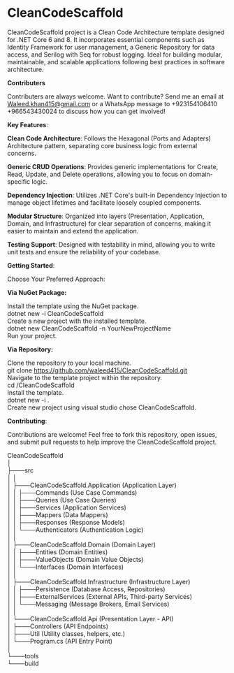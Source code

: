 # CleanCodeScaffold
CleanCodeScaffold project is a Clean Code Architecture template designed for .NET Core 6 and 8. It incorporates essential components such as Identity Framework for user management, a Generic Repository for data access, and Serilog with Seq for robust logging. Ideal for building modular, maintainable, and scalable applications following best practices in software architecture.

**Contributers**

Contributers are always welcome. Want to contribute? Send me an email at Waleed.khan415@gmail.com or a WhatsApp message to +923154106410 +966543430024 to discuss how you can get involved!

**Key Features**:

**Clean Code Architecture**: Follows the Hexagonal (Ports and Adapters) Architecture pattern, separating core business logic from external concerns.

**Generic CRUD Operations**: Provides generic implementations for Create, Read, Update, and Delete operations, allowing you to focus on domain-specific logic.

**Dependency Injection**: Utilizes .NET Core's built-in Dependency Injection to manage object lifetimes and facilitate loosely coupled components.

**Modular Structure**: Organized into layers (Presentation, Application, Domain, and Infrastructure) for clear separation of concerns, making it easier to maintain and extend the application.

**Testing Support**: Designed with testability in mind, allowing you to write unit tests and ensure the reliability of your codebase.

**Getting Started**:

Choose Your Preferred Approach:

**Via NuGet Package:**

Install the template using the NuGet package.  
    dotnet new -i CleanCodeScaffold  
Create a new project with the installed template.  
    dotnet new CleanCodeScaffold -n YourNewProjectName  
Run your project.  

**Via Repository:**

Clone the repository to your local machine.  
    git clone https://github.com/waleed415/CleanCodeScaffold.git  
Navigate to the template project within the repository.  
    cd /CleanCodeScaffold  
Install the template.  
    dotnet new -i .  
Create new project using visual studio chose CleanCodeScaffold.  

**Contributing**:

Contributions are welcome! Feel free to fork this repository, open issues, and submit pull requests to help improve the CleanCodeScaffold project.

CleanCodeScaffold  
│  
├───src  
│   │  
│   ├───CleanCodeScaffold.Application         (Application Layer)  
│   │   ├───Commands                         (Use Case Commands)  
│   │   ├───Queries                          (Use Case Queries)  
│   │   ├───Services                         (Application Services)  
│   │   ├───Mappers                          (Data Mappers)  
│   │   ├───Responses                         (Response Models)  
│   │   └───Authenticators                   (Authentication Logic)  
│   │  
│   ├───CleanCodeScaffold.Domain             (Domain Layer)  
│   │   ├───Entities                         (Domain Entities)  
│   │   ├───ValueObjects                     (Domain Value Objects)  
│   │   └───Interfaces                        (Domain Interfaces)  
│   │  
│   ├───CleanCodeScaffold.Infrastructure     (Infrastructure Layer)  
│   │   ├───Persistence                      (Database Access, Repositories)  
│   │   ├───ExternalServices                  (External APIs, Third-party Services)  
│   │   └───Messaging                         (Message Brokers, Email Services)  
│   │  
│   └───CleanCodeScaffold.Api                (Presentation Layer - API)  
│       ├───Controllers                      (API Endpoints)  
│       ├───Util                              (Utility classes, helpers, etc.)  
│       └───Program.cs                        (API Entry Point)  
│  
└───tools  
    └───build   
